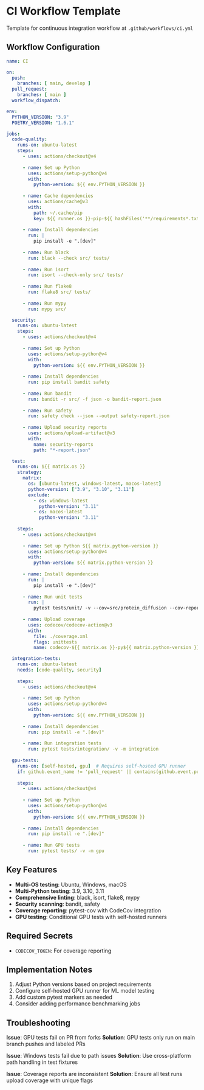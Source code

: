 # CI Workflow Template

Template for continuous integration workflow at `.github/workflows/ci.yml`

## Workflow Configuration

```yaml
name: CI

on:
  push:
    branches: [ main, develop ]
  pull_request:
    branches: [ main ]
  workflow_dispatch:

env:
  PYTHON_VERSION: "3.9"
  POETRY_VERSION: "1.6.1"

jobs:
  code-quality:
    runs-on: ubuntu-latest
    steps:
      - uses: actions/checkout@v4
      
      - name: Set up Python
        uses: actions/setup-python@v4
        with:
          python-version: ${{ env.PYTHON_VERSION }}
          
      - name: Cache dependencies
        uses: actions/cache@v3
        with:
          path: ~/.cache/pip
          key: ${{ runner.os }}-pip-${{ hashFiles('**/requirements*.txt') }}
          
      - name: Install dependencies
        run: |
          pip install -e ".[dev]"
          
      - name: Run black
        run: black --check src/ tests/
        
      - name: Run isort
        run: isort --check-only src/ tests/
        
      - name: Run flake8
        run: flake8 src/ tests/
        
      - name: Run mypy
        run: mypy src/

  security:
    runs-on: ubuntu-latest
    steps:
      - uses: actions/checkout@v4
      
      - name: Set up Python
        uses: actions/setup-python@v4
        with:
          python-version: ${{ env.PYTHON_VERSION }}
          
      - name: Install dependencies
        run: pip install bandit safety
        
      - name: Run bandit
        run: bandit -r src/ -f json -o bandit-report.json
        
      - name: Run safety
        run: safety check --json --output safety-report.json
        
      - name: Upload security reports
        uses: actions/upload-artifact@v3
        with:
          name: security-reports
          path: "*-report.json"

  test:
    runs-on: ${{ matrix.os }}
    strategy:
      matrix:
        os: [ubuntu-latest, windows-latest, macos-latest]
        python-version: ["3.9", "3.10", "3.11"]
        exclude:
          - os: windows-latest
            python-version: "3.11"
          - os: macos-latest  
            python-version: "3.11"
            
    steps:
      - uses: actions/checkout@v4
      
      - name: Set up Python ${{ matrix.python-version }}
        uses: actions/setup-python@v4
        with:
          python-version: ${{ matrix.python-version }}
          
      - name: Install dependencies
        run: |
          pip install -e ".[dev]"
          
      - name: Run unit tests
        run: |
          pytest tests/unit/ -v --cov=src/protein_diffusion --cov-report=xml
          
      - name: Upload coverage
        uses: codecov/codecov-action@v3
        with:
          file: ./coverage.xml
          flags: unittests
          name: codecov-${{ matrix.os }}-py${{ matrix.python-version }}

  integration-tests:
    runs-on: ubuntu-latest
    needs: [code-quality, security]
    
    steps:
      - uses: actions/checkout@v4
      
      - name: Set up Python
        uses: actions/setup-python@v4
        with:
          python-version: ${{ env.PYTHON_VERSION }}
          
      - name: Install dependencies
        run: pip install -e ".[dev]"
        
      - name: Run integration tests
        run: pytest tests/integration/ -v -m integration
        
  gpu-tests:
    runs-on: [self-hosted, gpu]  # Requires self-hosted GPU runner
    if: github.event_name != 'pull_request' || contains(github.event.pull_request.labels.*.name, 'gpu-tests')
    
    steps:
      - uses: actions/checkout@v4
      
      - name: Set up Python
        uses: actions/setup-python@v4
        with:
          python-version: ${{ env.PYTHON_VERSION }}
          
      - name: Install dependencies
        run: pip install -e ".[dev]"
        
      - name: Run GPU tests
        run: pytest tests/ -v -m gpu
```

## Key Features

- **Multi-OS testing**: Ubuntu, Windows, macOS
- **Multi-Python testing**: 3.9, 3.10, 3.11
- **Comprehensive linting**: black, isort, flake8, mypy
- **Security scanning**: bandit, safety
- **Coverage reporting**: pytest-cov with CodeCov integration
- **GPU testing**: Conditional GPU tests with self-hosted runners

## Required Secrets

- `CODECOV_TOKEN`: For coverage reporting

## Implementation Notes

1. Adjust Python versions based on project requirements
2. Configure self-hosted GPU runner for ML model testing
3. Add custom pytest markers as needed
4. Consider adding performance benchmarking jobs

## Troubleshooting

**Issue**: GPU tests fail on PR from forks
**Solution**: GPU tests only run on main branch pushes and labeled PRs

**Issue**: Windows tests fail due to path issues
**Solution**: Use cross-platform path handling in test fixtures

**Issue**: Coverage reports are inconsistent
**Solution**: Ensure all test runs upload coverage with unique flags